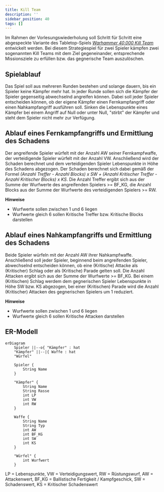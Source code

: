 ```yaml
---
title: Kill Team
description: ''
sidebar_position: 40
tags: []
---
```


Im Rahmen der Vorlesungswiederholung soll Schritt für Schritt eine abgespeckte
Variante des Tabletop-Spiels
_[Warhammer 40,000 Kill Team](https://www.warhammer.com/en-GB/other-games-kill-team-LP)_
entwickelt werden. Bei diesem Strategiespiel für zwei Spieler kämpfen zwei
sogenannten Kill Teams mit dem Ziel gegeneinander, entsprechende Missionsziele
zu erfüllen bzw. das gegnerische Team auszulöschen.

## Spielablauf

Das Spiel soll aus mehreren Runden bestehen und solange dauern, bis ein Spieler
keine Kämpfer mehr hat. In jeder Runde sollen sich die Kämpfer der Spieler
gegenseitig abwechselnd angreifen können. Dabei soll jeder Spieler entscheiden
können, ob der eigene Kämpfer einen Fernkampfangriff oder einen Nahkampfangriff
ausführen soll. Sinken die Lebenspunkte eines Kämpfer bei einem Angriff auf Null
oder unter Null, "stirbt" der Kämpfer und steht dem Spieler nicht mehr zur
Verfügung.

## Ablauf eines Fernkampfangriffs und Ermittlung des Schadens

Der angreifende Spieler würfelt mit der Anzahl AW seiner Fernkampfwaffe, der
verteidigende Spieler würfelt mit der Anzahl VW. Anschließend wird der Schaden
berechnet und dem verteidigenden Spieler Lebenspunkte in Höhe des Schadens
abgezogen. Der Schaden berechnet sich dabei gemäß der Formel _(Anzahl Treffer -
Anzahl Blocks) x SW + (Anzahl Kritischer Treffer - Anzahl Kritischer Blocks) x
KS_. Die Anzahl Treffer ergibt sich aus der Summe der Wurfwerte des angreifenden
Spielers >= BF_KG, die Anzahl Blocks aus der Summe der Wurfwerte des
verteidigenden Spielers >= RW.

**Hinweise**

- Wurfwerte sollen zwischen 1 und 6 liegen
- Wurfwerte gleich 6 sollen Kritische Treffer bzw. Kritische Blocks darstellen

## Ablauf eines Nahkampfangriffs und Ermittlung des Schadens

Beide Spieler würfeln mit der Anzahl AW ihrer Nahkampfwaffe. Anschließend soll
jeder Spieler, beginnend beim angreifenden Spieler, abwechselnd entscheiden
können, ob eine (Kritische) Attacke als (Kritischer) Schlag oder als (Kritische)
Parade gelten soll. Die Anzahl Attacken ergibt sich aus der Summe der
Wurfwerte >= BF_KG. Bei einem (Kritischen) Schlag werdem dem gegnerischen
Spieler Lebenspunkte in Höhe SW bzw. KS abgezogen, bei einer (Kritischen) Parade
wird die Anzahl (Kritischer) Attacken des gegnerischen Spielers um 1 reduziert.

**Hinweise**

- Wurfwerte sollen zwischen 1 und 6 liegen
- Wurfwerte gleich 6 sollen Kritische Attacken darstellen

## ER-Modell

```mermaid
erDiagram
    Spieler ||--o{ "Kämpfer" : hat
    "Kämpfer" ||--|{ Waffe : hat
    "Würfel"

    Spieler {
        String Name
    }

    "Kämpfer" {
        String Name
        String Rasse
        int LP
        int VW
        int RW
    }

    Waffe {
        String Name
        String Typ
        int AW
        int BF_KG
        int SW
        int KS
    }

    "Würfel" {
        int Wurfwert
    }
```

LP = Lebenspunkte, VW = Verteidigungswert, RW = Rüstungswurf, AW = Attackenwert,
BF_KG = Ballistische Fertigkeit / Kampfgeschick, SW = Schadenswert, KS =
Kritischer Schadenswert
